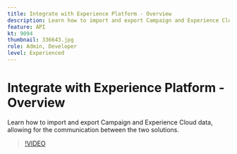 ```yaml
---
title: Integrate with Experience Platform - Overview
description: Learn how to import and export Campaign and Experience Cloud data, allowing for the communication between the two solutions.
feature: API
kt: 9094
thumbnail: 336643.jpg
role: Admin, Developer
level: Experienced
---
```

# Integrate with Experience Platform - Overview

Learn how to import and export Campaign and Experience Cloud data, allowing for the communication between the two solutions.

>[!VIDEO](https://video.tv.adobe.com/v/336643?quality=12)
